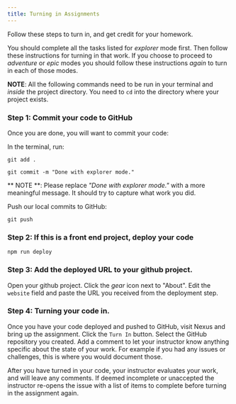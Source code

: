 ```yaml
---
title: Turning in Assignments
---
```


Follow these steps to turn in, and get credit for your homework.

You should complete all the tasks listed for _explorer_ mode first. Then follow
these instructions for turning in that work. If you choose to proceed to
_adventure_ or _epic_ modes you should follow these instructions _again_ to turn
in each of those modes.

**NOTE**: All the following commands need to be run in your terminal and
_inside_ the project directory. You need to `cd` into the directory where your
project exists.

### Step 1: Commit your code to GitHub

Once you are done, you will want to commit your code:

In the terminal, run:

```shell
git add .
```

```shell
git commit -m "Done with explorer mode."
```

** NOTE **: Please replace _"Done with explorer mode."_ with a more meaningful
message. It should try to capture what work you did.

Push our local commits to GitHub:

```shell
git push
```

### Step 2: If this is a front end project, deploy your code

```shell
npm run deploy
```

### Step 3: Add the deployed URL to your github project.

Open your github project. Click the _gear_ icon next to "About". Edit the
`website` field and paste the URL you received from the deployment step.

### Step 4: Turning your code in.

Once you have your code deployed and pushed to GitHub, visit Nexus and bring up
the assignment. Click the `Turn In` button. Select the GitHub repository you
created. Add a comment to let your instructor know anything specific about the
state of your work. For example if you had any issues or challenges, this is
where you would document those.

After you have turned in your code, your instructor evaluates your work, and
will leave any comments. If deemed incomplete or unaccepted the instructor
re-opens the issue with a list of items to complete before turning in the
assignment again.
